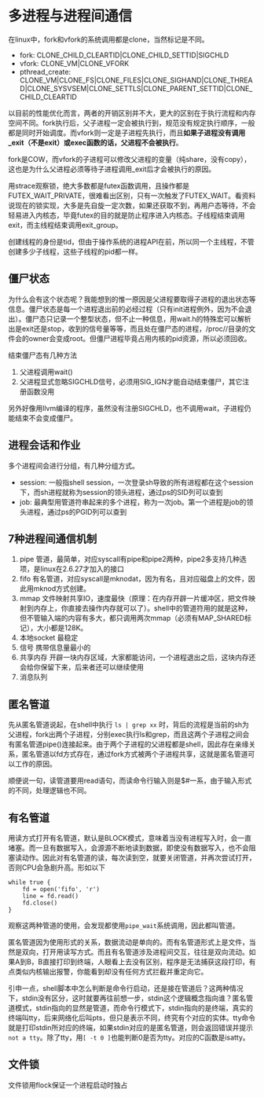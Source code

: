 多进程与进程间通信
==
在linux中，fork和vfork的系统调用都是clone，当然标记是不同。

* fork: CLONE_CHILD_CLEARTID|CLONE_CHILD_SETTID|SIGCHLD
* vfork: CLONE_VM|CLONE_VFORK
* pthread_create: CLONE_VM|CLONE_FS|CLONE_FILES|CLONE_SIGHAND|CLONE_THREAD|CLONE_SYSVSEM|CLONE_SETTLS|CLONE_PARENT_SETTID|CLONE_CHILD_CLEARTID

以目前的性能优化而言，两者的开销区别并不大，更大的区别在于执行流程和内存空间不同。fork执行后，父子进程一定会被执行到，规范没有规定执行顺序，一般都是同时开始调度。而vfork则一定是子进程先执行，而且**如果子进程没有调用\_exit（不是exit）或exec函数的话，父进程不会被执行**。

fork是COW，而vfork的子进程可以修改父进程的变量（纯share，没有copy），这也是为什么父进程必须等待子进程调用\_exit后才会被执行的原因。

用strace观察锁，绝大多数都是futex函数调用，且操作都是FUTEX_WAIT_PRIVATE，很难看出区别，只有一次触发了FUTEX_WAIT。看资料说现在的锁实现，大多是先自旋一定次数，如果还获取不到，再用户态等待，不会轻易进入内核态，毕竟futex的目的就是防止程序进入内核态。子线程结束调用exit，而主线程结束调用exit_group。

创建线程的身份是tid，但由于操作系统的进程API在前，所以同一个主线程，不管创建多少子线程，这些子线程的pid都一样。

僵尸状态
--
为什么会有这个状态呢？我能想到的惟一原因是父进程要取得子进程的退出状态等信息。僵尸状态是每一个进程退出前的必经过程（只有init进程例外，因为不会退出）。僵尸态只记录一个整型状态，但不止一种信息，用wait.h的特殊宏可以解析出是exit还是stop，收到的信号量等等，而且处在僵尸态的进程，/proc/<pid>/目录的文件会的owner会变成root。但僵尸进程毕竟占用内核的pid资源，所以必须回收。

结束僵尸态有几种方法

1. 父进程调用wait()
2. 父进程显式忽略SIGCHLD信号，必须用SIG_IGN才能自动结束僵尸，其它注册函数没用

另外好像用llvm编译的程序，虽然没有注册SIGCHLD，也不调用wait，子进程仍能结束不会变成僵尸。

进程会话和作业
--
多个进程间会进行分组，有几种分组方式。

* session: 一般指shell session，一次登录sh导致的所有进程都在这个session下，而sh进程就称为session的领头进程，通过ps的SID列可以查到
* job: 最典型用管道符串起来的多个进程，称为一次job。第一个进程是job的领头进程，通过ps的PGID列可以查到

7种进程间通信机制
--

1. pipe 管道，最简单，对应syscall有pipe和pipe2两种，pipe2多支持几种选项，是linux在2.6.27才加入的接口
2. fifo 有名管道，对应syscall是mknodat，因为有名，且对应磁盘上的文件，因此用mknod方式创建。
3. mmap 文件映射共享IO，速度最快（原理：在内存开辟一片缓冲区，把文件映射到内存上，你直接去操作内存就可以了）。shell中的管道符用的就是这种，但不管输入端的内容有多大，都只调用两次mmap（必须有MAP_SHARED标记），大小都是128K。
4. 本地socket 最稳定
5. 信号 携带信息量最小的
6. 共享内存 开辟一块内存区域，大家都能访问，一个进程退出之后，这块内存还会给你保留下来，后来者还可以继续使用
7. 消息队列

匿名管道
----
先从匿名管道说起，在shell中执行 `ls | grep xx` 时，背后的流程是当前的sh为父进程，fork出两个子进程，分别exec执行ls和grep，而且这两个子进程之间会有匿名管道pipe()连接起来。由于两个子进程的父进程都是shell，因此存在亲缘关系，匿名管道以fd方式存在，通过fork方式被两个子进程共享，这就是匿名管道可以工作的原因。

顺便说一句，读管道要用read语句，而读命令行输入则是$#一系，由于输入形式的不同，处理逻辑也不同。

有名管道
----
用读方式打开有名管道，默认是BLOCK模式，意味着当没有进程写入时，会一直堵塞。而一旦有数据写入，会源源不断地读到数据，即使没有数据写入，也不会阻塞读动作。因此对有名管道的读，每次读到空，就要关闭管道，并再次尝试打开，否则CPU会急剧升高。形如以下

```
while true {
    fd = open('fifo', 'r')
    line = fd.read()
    fd.close()
}
```
观察这两种管道的使用，会发现都使用`pipe_wait`系统调用，因此都叫管道。

匿名管道因为使用形式的关系，数据流动是单向的。而有名管道形式上是文件，当然是双向，打开用读写方式。而且有名管道涉及进程间交互，往往是双向流动。如果A到B，B直接打印到终端，人眼看上去没有区别，程序是无法捕获这段打印，有点类似内核输出报警，你能看到却没有任何方式拦截并重定向它。

引申一点，shell脚本中怎么判断是命令行启动，还是接在管道后？这两种情况下，stdin没有区分，这时就要再往前想一步，stdin这个逻辑概念指向谁？匿名管道模式，stdin指向的显然是管道，而命令行模式下，stdin指向的是终端，真实的终端叫tty，后来网络化后叫pts，但只是表示不同，终究有个对应的实体。tty命令就是打印stdin所对应的终端，如果stdin对应的是匿名管道，则会返回错误并提示`not a tty`。除了tty，用`[ -t 0 ]`也能判断0是否为tty。对应的C函数是isatty。

文件锁
----
文件锁用flock保证一个进程启动时独占
